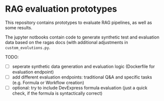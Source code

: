 # RAG evaluation prototypes

This repository contains prototypes to evaluate RAG pipelines, as well as some results.

The jupyter notbooks contain code to generate synthetic test and evaluation data based on the ragas docs (with additional adjustments in ``custom_evolutions.py``.

TODO:

- [ ] seperate synthetic data generation and evaluation logic (Dockerfile for evaluation endpoint)
- [ ] add different evaluation endpoints: traditional Q&A and specific tasks (e.g. Formula or Workflow creation)
- [ ] optional: try to include DevExpress formula evaluation (just a quick check, if the formula is syntactically correct)
